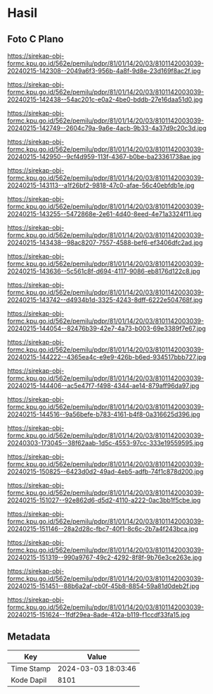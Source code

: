# Hasil

## Foto C Plano

https://sirekap-obj-formc.kpu.go.id/562e/pemilu/pdpr/81/01/14/20/03/8101142003039-20240215-142308--2049a6f3-956b-4a8f-9d8e-23d169f8ac2f.jpg

https://sirekap-obj-formc.kpu.go.id/562e/pemilu/pdpr/81/01/14/20/03/8101142003039-20240215-142438--54ac201c-e0a2-4be0-bddb-27e16daa51d0.jpg

https://sirekap-obj-formc.kpu.go.id/562e/pemilu/pdpr/81/01/14/20/03/8101142003039-20240215-142749--2604c79a-9a6e-4acb-9b33-4a37d9c20c3d.jpg

https://sirekap-obj-formc.kpu.go.id/562e/pemilu/pdpr/81/01/14/20/03/8101142003039-20240215-142950--9cf4d959-113f-4367-b0be-ba23361738ae.jpg

https://sirekap-obj-formc.kpu.go.id/562e/pemilu/pdpr/81/01/14/20/03/8101142003039-20240215-143113--a1f26bf2-9818-47c0-afae-56c40ebfdb1e.jpg

https://sirekap-obj-formc.kpu.go.id/562e/pemilu/pdpr/81/01/14/20/03/8101142003039-20240215-143255--5472868e-2e61-4d40-8eed-4e71a3324f11.jpg

https://sirekap-obj-formc.kpu.go.id/562e/pemilu/pdpr/81/01/14/20/03/8101142003039-20240215-143438--98ac8207-7557-4588-bef6-ef3406dfc2ad.jpg

https://sirekap-obj-formc.kpu.go.id/562e/pemilu/pdpr/81/01/14/20/03/8101142003039-20240215-143636--5c561c8f-d694-4117-9086-eb8176d122c8.jpg

https://sirekap-obj-formc.kpu.go.id/562e/pemilu/pdpr/81/01/14/20/03/8101142003039-20240215-143742--d4934b1d-3325-4243-8dff-6222e504768f.jpg

https://sirekap-obj-formc.kpu.go.id/562e/pemilu/pdpr/81/01/14/20/03/8101142003039-20240215-144054--82476b39-42e7-4a73-b003-69e3389f7e67.jpg

https://sirekap-obj-formc.kpu.go.id/562e/pemilu/pdpr/81/01/14/20/03/8101142003039-20240215-144222--4365ea4c-e9e9-426b-b6ed-934517bbb727.jpg

https://sirekap-obj-formc.kpu.go.id/562e/pemilu/pdpr/81/01/14/20/03/8101142003039-20240215-144406--ac5e47f7-f498-4344-ae14-879aff96da97.jpg

https://sirekap-obj-formc.kpu.go.id/562e/pemilu/pdpr/81/01/14/20/03/8101142003039-20240215-144516--9a56befe-b783-4161-b4f8-0a316625d396.jpg

https://sirekap-obj-formc.kpu.go.id/562e/pemilu/pdpr/81/01/14/20/03/8101142003039-20240303-173045--38f62aab-1d5c-4553-97cc-333e19559595.jpg

https://sirekap-obj-formc.kpu.go.id/562e/pemilu/pdpr/81/01/14/20/03/8101142003039-20240215-150825--6423d0d2-49ad-4eb5-adfb-74f1c878d200.jpg

https://sirekap-obj-formc.kpu.go.id/562e/pemilu/pdpr/81/01/14/20/03/8101142003039-20240215-151027--92e862d6-d5d2-4110-a222-0ac3bb1f5cbe.jpg

https://sirekap-obj-formc.kpu.go.id/562e/pemilu/pdpr/81/01/14/20/03/8101142003039-20240215-151146--28a2d28c-fbc7-40f1-8c6c-2b7a4f243bca.jpg

https://sirekap-obj-formc.kpu.go.id/562e/pemilu/pdpr/81/01/14/20/03/8101142003039-20240215-151319--990a9767-49c2-4292-8f8f-9b76e3ce263e.jpg

https://sirekap-obj-formc.kpu.go.id/562e/pemilu/pdpr/81/01/14/20/03/8101142003039-20240215-151451--88b6a2af-cb0f-45b8-8854-59a81d0deb2f.jpg

https://sirekap-obj-formc.kpu.go.id/562e/pemilu/pdpr/81/01/14/20/03/8101142003039-20240215-151624--1fdf29ea-8ade-412a-b119-f1ccdf33fa15.jpg


## Metadata

| Key        | Value               |
| ---------- | ------------------- |
| Time Stamp | 2024-03-03 18:03:46 |
| Kode Dapil | 8101                |



